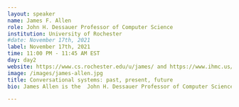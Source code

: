 ```yaml
---
layout: speaker
name: James F. Allen
role: John H. Dessauer Professor of Computer Science
institution: University of Rochester
#date: November 17th, 2021
label: November 17th, 2021
time: 11:00 PM - 11:45 AM EST
day: day2
website: https://www.cs.rochester.edu/u/james/ and https://www.ihmc.us/groups/jallen/
image: /images/james-allen.jpg
title: Conversational systems: past, present, future 
bio: James Allen is the  John H. Dessauer Professor of Computer Science at the University of Rochester and also an Associate Director and a Senior Researcher at the Institute for Human and Machine Cognition in Pensacola, FL. He received his PhD in Computer Science from the University of Toronto and was a recipient of the Presidential Young Investigator award from NSF in 1984. Dr. Allen is an international leader in the areas of natural language understanding and collaborative human-machine interaction. A Founding Fellow of the American Association for Artificial Intelligence (AAAI), he was editor-in-chief of the journal Computational Linguistics from 1983-1993. He was general chair of the Second International conference on Principles of Knowledge Representation held in Boston in 1991, and the Fourth International Conference on AI Planning Systems in Pittsburgh in 1999.  Dr. Allen’s research concerns defining computational models of intelligent collaborative and conversational agents that can interact effectively with humans in a wide range of problem solving and analysis tasks. This body of research is unique in its focus on combining what are often treated as separate fields in Artificial Intelligence, including knowledge representation and reasoning, language understanding, planning, intention recognition and learning.  He is particularly interested in the overlap between natural language understanding and reasoning. While most of the NLP field has moved to statistical learning methods as the paradigm for language processing, he believes that deep language understanding can only currently be achieved by significant hand-engineering of semantically-rich formalisms coupled with statistical preferences. The TRIPS project is a long-term effort to build generic technology for dialogue systems (both spoken and 'chat' systems), which has been pursued for several decades. This includes broad-coverage domain-general natural language processing, dialogue agents built using models of collaborative problem solving, dynamic context-sensitive language modeling, and a rich engineering framework for building dialogue systems in new domains. 

---
```

